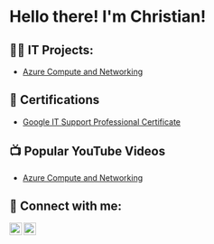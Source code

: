 <h1>Hello there! I'm Christian!

<h2>👨‍💻 IT Projects:</h2>

- [Azure Compute and Networking](https://github.com/ccollins-21/LABURL)

<h2>📄 Certifications</h2>

- [Google IT Support Professional Certificate](https://coursera.org/share/4bf5591134eedc75ec4f1258cb7285ba)

<h2>📺 Popular YouTube Videos</h2>

- [Azure Compute and Networking](https://www.youtube.com/watch?)


<h2> 🤳 Connect with me:</h2>

[<img align="left" alt="ITwithChristian | YouTube" width="22px" src="https://cdn.jsdelivr.net/npm/simple-icons@v3/icons/youtube.svg" />][youtube]
[<img align="left" alt="ChristianCollins | LinkedIn" width="22px" src="https://cdn.jsdelivr.net/npm/simple-icons@v3/icons/linkedin.svg" />][linkedin]

[youtube]: https://www.youtube.com/@ITwithChristian
[linkedin]: https://www.linkedin.com/in/christian-collins-96363860/

<!--
**joshmadakor1/joshmadakor1** is a ✨ _special_ ✨ repository because its `README.md` (this file) appears on your GitHub profile.

Here are some ideas to get you started:

- 🔭 I’m currently working on ...
- 🌱 I’m currently learning ...
- 👯 I’m looking to collaborate on ...
- 🤔 I’m looking for help with ...
- 💬 Ask me about ...
- 📫 How to reach me: ...
- 😄 Pronouns: ...
- ⚡ Fun fact: ...
-->
